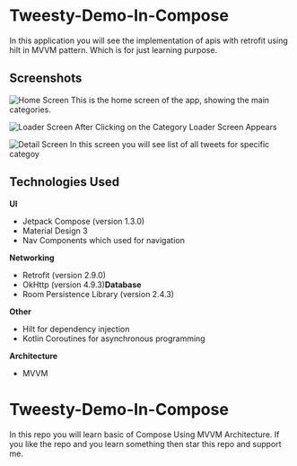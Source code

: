# Tweesty-Demo-In-Compose
In this application you will see the implementation of apis with retrofit using hilt in MVVM pattern. Which is for just learning purpose.

## Screenshots

![Home Screen](https://github.com/SherazGhani35/Tweesty-Demo-In-Compose/blob/main/Screenshots/screenshot_1.png)
This is the home screen of the app, showing the main categories.


![Loader Screen](https://github.com/SherazGhani35/Tweesty-Demo-In-Compose/blob/main/Screenshots/Screenshot_02.png)
After Clicking on the Category Loader Screen Appears


![Detail Screen](https://github.com/SherazGhani35/Tweesty-Demo-In-Compose/blob/main/Screenshots/Screenshot_03.png)
In this screen you will see list of all tweets for specific categoy

## Technologies Used

**UI**
* Jetpack Compose (version 1.3.0)
* Material Design 3
* Nav Components which used for navigation

**Networking**
* Retrofit (version 2.9.0)
* OkHttp (version 4.9.3)**Database**
* Room Persistence Library (version 2.4.3)

**Other**
* Hilt for dependency injection
* Kotlin Coroutines for asynchronous programming


**Architecture**
* MVVM

# Tweesty-Demo-In-Compose
In this repo you will learn basic of Compose Using MVVM Architecture. If you like the repo and you learn something then star this repo and support me.
